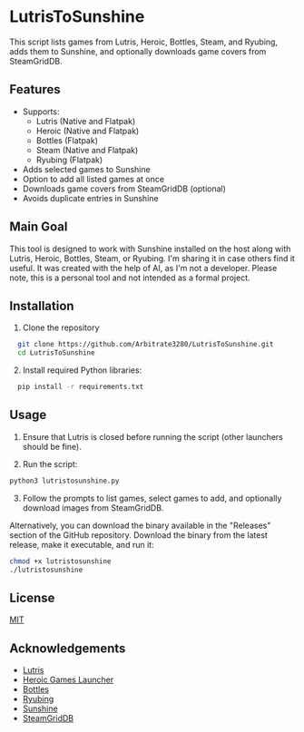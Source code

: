 
# LutrisToSunshine

This script lists games from Lutris, Heroic, Bottles, Steam, and Ryubing, adds them to Sunshine, and optionally downloads game covers from SteamGridDB.



## Features

- Supports:
  - Lutris (Native and Flatpak)
  - Heroic (Native and Flatpak)
  - Bottles (Flatpak)
  - Steam (Native and Flatpak)
  - Ryubing (Flatpak)
- Adds selected games to Sunshine
- Option to add all listed games at once
- Downloads game covers from SteamGridDB (optional)
- Avoids duplicate entries in Sunshine

## Main Goal
This tool is designed to work with Sunshine installed on the host along with Lutris, Heroic, Bottles, Steam, or Ryubing. I'm sharing it in case others find it useful. It was created with the help of AI, as I'm not a developer. Please note, this is a personal tool and not intended as a formal project.

## Installation

1. Clone the repository

```bash
  git clone https://github.com/Arbitrate3280/LutrisToSunshine.git
  cd LutrisToSunshine
```
2. Install required Python libraries:

```bash
  pip install -r requirements.txt
```
## Usage

1. Ensure that Lutris is closed before running the script (other launchers should be fine).

2. Run the script:

```bash
python3 lutristosunshine.py
```

3. Follow the prompts to list games, select games to add, and optionally download images from SteamGridDB.

Alternatively, you can download the binary available in the "Releases" section of the GitHub repository. Download the binary from the latest release, make it executable, and run it:

```bash
chmod +x lutristosunshine
./lutristosunshine
```

## License

[MIT](https://choosealicense.com/licenses/mit/)


## Acknowledgements

 - [Lutris](https://lutris.net/)
 - [Heroic Games Launcher](https://heroicgameslauncher.com/)
 - [Bottles](https://usebottles.com/)
 - [Ryubing](https://ryujinx.app/)
 - [Sunshine](https://app.lizardbyte.dev/Sunshine/)
 - [SteamGridDB](https://www.steamgriddb.com/)


